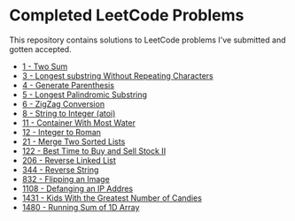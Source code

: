 # Completed LeetCode Problems

This repository contains solutions to LeetCode problems I've submitted and
gotten accepted.

- [1 - Two Sum](https://leetcode.com/problems/two-sum/)
- [3 - Longest substring Without Repeating Characters](https://leetcode.com/problems/longest-substring-without-repeating-characters/submissions/)
- [4 - Generate Parenthesis](https://leetcode.com/problems/generate-parentheses/)
- [5 - Longest Palindromic Substring](https://leetcode.com/problems/longest-palindromic-substring/)
- [6 - ZigZag Conversion](https://leetcode.com/problems/zigzag-conversion/)
- [8 - String to Integer (atoi)](https://leetcode.com/problems/string-to-integer-atoi/)
- [11 - Container With Most Water](https://leetcode.com/problems/container-with-most-water/)
- [12 - Integer to Roman](https://leetcode.com/problems/integer-to-roman/)
- [21 - Merge Two Sorted Lists](https://leetcode.com/problems/merge-two-sorted-lists/)
- [122 - Best Time to Buy and Sell Stock II](https://leetcode.com/problems/best-time-to-buy-and-sell-stock-ii/)
- [206 - Reverse Linked List](https://leetcode.com/problems/reverse-linked-list/)
- [344 - Reverse String](https://leetcode.com/problems/reverse-string/)
- [832 - Flipping an Image](https://leetcode.com/problems/flipping-an-image/)
- [1108 - Defanging an IP Addres](https://leetcode.com/problems/defanging-an-ip-address/)
- [1431 - Kids With the Greatest Number of Candies](https://leetcode.com/problems/kids-with-the-greatest-number-of-candies/)
- [1480 - Running Sum of 1D Array](https://leetcode.com/problems/running-sum-of-1d-array)

